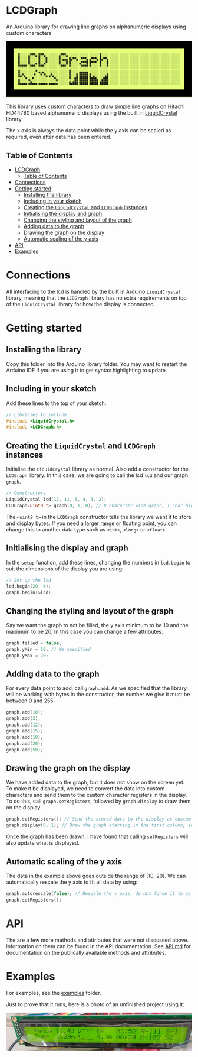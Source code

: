 # LCDGraph
An Arduino library for drawing line graphs on alphanumeric displays using custom characters

![LCD Graph Mockup](extras/Mockup.svg)

This library uses custom characters to draw simple line graphs on Hitachi HD44780 based alphanumeric displays using the built in [LiquidCrystal](https://www.arduino.cc/en/Reference/LiquidCrystal) library.

The x axis is always the data point while the y axis can be scaled as required, even after data has been entered.

## Table of Contents
- [LCDGraph](#lcdgraph)
  - [Table of Contents](#table-of-contents)
- [Connections](#connections)
- [Getting started](#getting-started)
  - [Installing the library](#installing-the-library)
  - [Including in your sketch](#including-in-your-sketch)
  - [Creating the `LiquidCrystal` and `LCDGraph` instances](#creating-the-liquidcrystal-and-lcdgraph-instances)
  - [Initialising the display and graph](#initialising-the-display-and-graph)
  - [Changing the styling and layout of the graph](#changing-the-styling-and-layout-of-the-graph)
  - [Adding data to the graph](#adding-data-to-the-graph)
  - [Drawing the graph on the display](#drawing-the-graph-on-the-display)
  - [Automatic scaling of the y axis](#automatic-scaling-of-the-y-axis)
- [API](#api)
- [Examples](#examples)

# Connections
All interfacing to the lcd is handled by the built in Arduino `LiquidCrystal` library, meaning that the `LCDGraph` library has no extra requirements on top of the `LiquidCrystal` library for how the display is connected.

# Getting started
## Installing the library
Copy this folder into the Arduino library folder. You may want to restart the Arduino IDE if you are using it to get syntax highlighting to update.

## Including in your sketch
Add these lines to the top of your sketch:
```c++
// Libraries to include
#include <LiquidCrystal.h>
#include <LCDGraph.h>
```

## Creating the `LiquidCrystal` and `LCDGraph` instances
Initialise the `LiquidCrystal` library as normal. Also add a constructor for the `LCDGraph` library. In this case, we are going to call the lcd `lcd` and our graph `graph`.
```c++
// Constructors
LiquidCrystal lcd(12, 11, 5, 4, 3, 2);
LCDGraph<uint8_t> graph(8, 1, 0); // 8 character wide graph, 1 char high, starting at custom char # 0 in the lcd ram.
```
The `<uint8_t>` in the `LCDGraph` constructor tells the library we want it to store and display bytes. If you need a larger range or floating point, you can change this to another data type such as `<int>`, `<long>` or `<float>`.

## Initialising the display and graph
In the `setup` function, add these lines, changing the numbers in `lcd.begin` to suit the dimensions of the display you are using:
```c++
// Set up the lcd
lcd.begin(20, 4);
graph.begin(&lcd);
```

## Changing the styling and layout of the graph
Say we want the graph to not be filled, the y axis minimum to be 10 and the maximum to be 20. In this case you can change a few attributes:
```c++
graph.filled = false;
graph.yMin = 10; // We specified 
graph.yMax = 20;
```

## Adding data to the graph
For every data point to add, call `graph.add`. As we specified that the library will be working with bytes in the constructor, the number we give it must be between 0 and 255.
```c++
graph.add(10);
graph.add(2);
graph.add(12);
graph.add(15);
graph.add(18);
graph.add(20);
graph.add(50);
```

## Drawing the graph on the display
We have added data to the graph, but it does not show on the screen yet. To make it be displayed, we need to convert the data into custom characters and send them to the custom character registers in the display. To do this, call `graph.setRegisters`, followed by `graph.display` to draw them on the display.
```c++
graph.setRegisters(); // Send the stored data to the display as custom characters.
graph.display(0, 1); // Draw the graph starting in the first column, second row.
```
Once the graph has been drawn, I have found that calling `setRegisters` will also update what is displayed.

## Automatic scaling of the y axis
The data in the example above goes outside the range of [10, 20]. We can automatically rescale the y axis to fit all data by using:
```c++
graph.autorescale(false); // Rescale the y axis, do not force it to go through 0
graph.setRegisters();
```

# API
The are a few more methods and attributes that were not discussed above. Information on them can be found in the API documentation.
See [API.md](extras/API.md) for documentation on the publically available methods and attributes.

# Examples
For examples, see the [examples](examples) folder.


Just to prove that it runs, here is a photo of an unfinished project using it:

![Photo of a 40x2 lcd displaying the graph](extras/InUse.jpg)